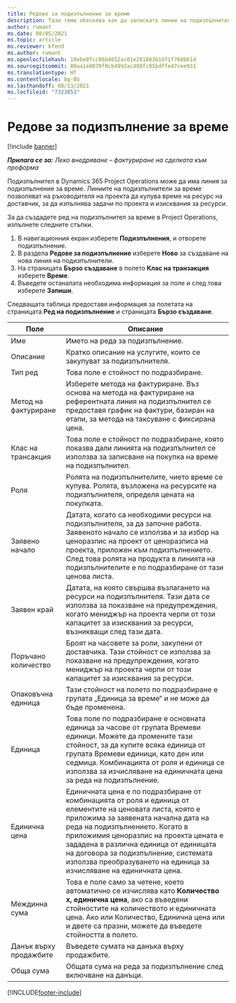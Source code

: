 ```yaml
---
title: Редове за подизпълнение за време
description: Тази тема обяснява как да записвате линии на подизпълнители за време и да записвате закупуването на време от доставчици.
author: rumant
ms.date: 08/05/2021
ms.topic: article
ms.reviewer: kfend
ms.author: rumant
ms.openlocfilehash: 10ebe0fcc86b4652ac01e28108361df1f768b61d
ms.sourcegitcommit: 80aa1e8070f0cb4992ac408fc05bdffe47cee931
ms.translationtype: HT
ms.contentlocale: bg-BG
ms.lasthandoff: 08/13/2021
ms.locfileid: "7323853"
---
```

# <a name="subcontract-lines-for-time"></a>Редове за подизпълнение за време

[!include [banner](../../includes/dataverse-preview.md)]

_**Прилага се за:** Леко внедряване – фактуриране на сделката към проформа_

Подизпълнител в Dynamics 365 Project Operations може да има линия за подизпълнение за време. Линиите на подизпълнители за време позволяват на ръководителя на проекта да купува време на ресурс на доставчик, за да изпълнява задачи по проекта и изисквания за ресурси.

За да създадете ред на подизпълнител за време в Project Operations, изпълнете следните стъпки.

1. В навигационния екран изберете **Подизпълнения**, и отворете подизпълнение.
2. В раздела **Редове за подизпълнение** изберете **Ново** за създаване на нова линия на подизпълнители.
3. На страницата **Бързо създаване** в полето **Клас на транзакция** изберете **Време**.
4. Въведете останалата необходима информация за поле и след това изберете **Запиши**.

  Следващата таблица предоставя информация за полетата на страницата **Ред на подизпълнение** и страницата **Бързо създаване**.

| **Поле** | **Описание** |
| --- | --- |
| Име | Името на реда за подизпълнение. |
| Описание | Кратко описание на услугите, които се закупуват за подизпълнителя. | 
| Тип ред | Това поле е стойност по подразбиране.  |
| Метод на фактуриране | Изберете метода на фактуриране. Въз основа на метода на фактуриране на референтната линия на подизпълнител се предоставя график на фактури, базиран на етапи, за метода на таксуване с фиксирана цена. |
| Клас на трансакция | Това поле е стойност по подразбиране, която показва дали линията на подизпълнител се използва за записване на покупка на време на подизпълнител. |
| Роля | Ролята на подизпълнителите, чието време се купува. Ролята, възложена на ресурсите на подизпълнителя, определя цената на покупката. |
| Заявено начало | Датата, когато са необходими ресурси на подизпълнителя, за да започне работа. Заявеното начало се използва и за избор на ценоразпис на проект от ценоразписа на проекта, приложен към подизпълнението. След това ролята на продукта в линията на подизпълнителите е по подразбиране от тази ценова листа. |
| Заявен край | Датата, на която свършва възлагането на ресурси на подизпълнителя. Тази дата се използва за показване на предупреждения, когато мениджър на проекта черпи от този капацитет за изисквания за ресурси, възникващи след тази дата. |
| Поръчано количество | Броят на часовете за роли, закупени от доставчика. Тази стойност се използва за показване на предупреждения, когато мениджър на проекта черпи от този капацитет за изисквания за ресурси. |
| Опаковъчна единица | Тази стойност на полето по подразбиране е групата „Единица за време“ и не може да бъде променена.  |
| Единица | Това поле по подразбиране е основната единица за часове от групата Времеви единици. Можете да промените тази стойност, за да купите всяка единица от групата Времеви единици, като ден или седмица. Комбинацията от роля и единица се използва за изчисляване на единичната цена за реда на подизпълнение. |
| Единична цена | Единичната цена е по подразбиране от комбинацията от роля и единица от елементите на ценовата листа, която е приложима за заявената начална дата на реда на подизпълнението. Когато в приложимия ценоразпис на проекта цената е зададена в различна единица от единицата на договора за подизпълнение, системата използва преобразуването на единица за изчисляване на единичната цена. |
| Междинна сума | Това е поле само за четене, което автоматично се изчислява като **Количество x, единична цена**, ако са въведени стойностите на количеството и единичната цена. Ако или Количество, Единична цена или и двете са празни, можете да въведете стойността в полето. |
| Данък върху продажбите |  Въведете сумата на данъка върху продажбите. |
| Обща сума | Общата сума на реда за подизпълнение след включване на данъци. |


[!INCLUDE[footer-include](../../includes/footer-banner.md)]
